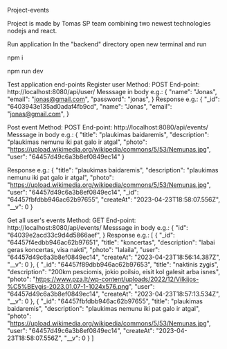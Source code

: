 Project-events

Project is made by Tomas SP team combining two newest technologies nodejs and react.

Run application
In the "backend" directory open new terminal and run

npm i

npm run dev


Test application end-points
Register user
Method: POST
End-point: http://localhost:8080/api/user/
Messsage in body e.g.:
{
"name": "Jonas",
"email": "jonas@gmail.com",
"password": "jonas",
}
Response e.g.:
{
"_id": "6403943e135ad0adaf4fb9cd",
"name": "Jonas",
"email": "jonas@gmail.com",
}


Post event
Method: POST
End-point: http://localhost:8080/api/events/
Messsage in body e.g.:
{
    "title": "plaukimas baidaremis",
    "description": "plaukimas nemunu iki pat galo ir atgal",
    "photo": "https://upload.wikimedia.org/wikipedia/commons/5/53/Nemunas.jpg",
    "user": "64457d49c6a3b8ef0849ec14"
}

Response e.g.:
{
    "title": "plaukimas baidaremis",
    "description": "plaukimas nemunu iki pat galo ir atgal",
    "photo": "https://upload.wikimedia.org/wikipedia/commons/5/53/Nemunas.jpg",
    "user": "64457d49c6a3b8ef0849ec14",
    "_id": "64457fbfdbb946ac62b97655",
    "createAt": "2023-04-23T18:58:07.556Z",
    "__v": 0
}

Get all user's events
Method: GET
End-point: http://localhost:8080/api/events/
Messsage in body e.g.:
{
    "id": "64039e2acd33c9d4d5866aef",
}
Response e.g.:
[
    {
        "_id": "64457f4edbb946ac62b97651",
        "title": "koncertas",
        "description": "labai geras koncertas, visa nakti",
        "photo": "lalaila",
        "user": "64457d49c6a3b8ef0849ec14",
        "createAt": "2023-04-23T18:56:14.387Z",
        "__v": 0
    },
    {
        "_id": "64457f89dbb946ac62b97653",
        "title": "naktinis zygis",
        "description": "200km pesciomis, jokio poilsio, eisit kol galesit arba isnes",
        "photo": "https://www.pza.lt/wp-content/uploads/2022/12/Vilkijos-%C5%BEygis-2023.01.07-1-1024x576.png",
        "user": "64457d49c6a3b8ef0849ec14",
        "createAt": "2023-04-23T18:57:13.534Z",
        "__v": 0
    },
    {
        "_id": "64457fbfdbb946ac62b97655",
        "title": "plaukimas baidaremis",
        "description": "plaukimas nemunu iki pat galo ir atgal",
        "photo": "https://upload.wikimedia.org/wikipedia/commons/5/53/Nemunas.jpg",
        "user": "64457d49c6a3b8ef0849ec14",
        "createAt": "2023-04-23T18:58:07.556Z",
        "__v": 0
    }
]